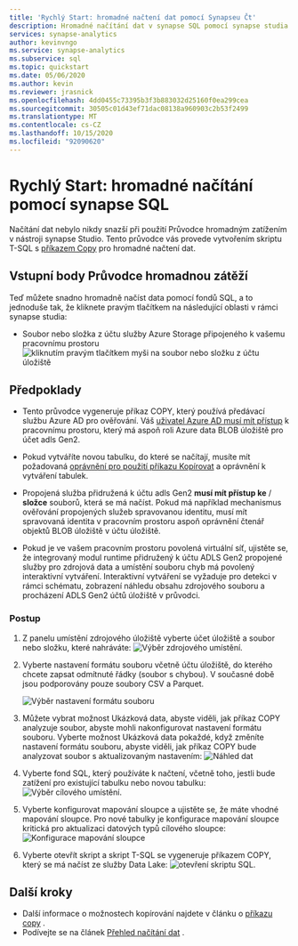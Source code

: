 ```yaml
---
title: 'Rychlý Start: hromadné načtení dat pomocí Synapseu Čt'
description: Hromadné načítání dat v synapse SQL pomocí synapse studia
services: synapse-analytics
author: kevinvngo
ms.service: synapse-analytics
ms.subservice: sql
ms.topic: quickstart
ms.date: 05/06/2020
ms.author: kevin
ms.reviewer: jrasnick
ms.openlocfilehash: 4dd0455c73395b3f3b883032d25160f0ea299cea
ms.sourcegitcommit: 30505c01d43ef71dac08138a960903c2b53f2499
ms.translationtype: MT
ms.contentlocale: cs-CZ
ms.lasthandoff: 10/15/2020
ms.locfileid: "92090620"
---
```

# <a name="quickstart-bulk-loading-with-synapse-sql"></a>Rychlý Start: hromadné načítání pomocí synapse SQL

Načítání dat nebylo nikdy snazší při použití Průvodce hromadným zatížením v nástroji synapse Studio. Tento průvodce vás provede vytvořením skriptu T-SQL s [příkazem Copy](https://docs.microsoft.com/sql/t-sql/statements/copy-into-transact-sql?view=azure-sqldw-latest) pro hromadné načtení dat. 

## <a name="entry-points-to-the-bulk-load-wizard"></a>Vstupní body Průvodce hromadnou zátěží

Teď můžete snadno hromadně načíst data pomocí fondů SQL, a to jednoduše tak, že kliknete pravým tlačítkem na následující oblasti v rámci synapse studia:

- Soubor nebo složka z účtu služby Azure Storage připojeného k vašemu pracovnímu prostoru ![ kliknutím pravým tlačítkem myši na soubor nebo složku z účtu úložiště](./sql/media/bulk-load/bulk-load-entry-point-0.png)

## <a name="prerequisites"></a>Předpoklady

- Tento průvodce vygeneruje příkaz COPY, který používá předávací službu Azure AD pro ověřování. Váš [uživatel Azure AD musí mít přístup](https://docs.microsoft.com/azure/synapse-analytics/sql-data-warehouse/quickstart-bulk-load-copy-tsql-examples#d-azure-active-directory-authentication-aad) k pracovnímu prostoru, který má aspoň roli Azure data BLOB úložiště pro účet adls Gen2.

- Pokud vytváříte novou tabulku, do které se načítají, musíte mít požadovaná [oprávnění pro použití příkazu Kopírovat](https://docs.microsoft.com/sql/t-sql/statements/copy-into-transact-sql?view=azure-sqldw-latest#permissions) a oprávnění k vytváření tabulek.

- Propojená služba přidružená k účtu adls Gen2 **musí mít přístup ke** / **složce** souborů, která se má načíst. Pokud má například mechanismus ověřování propojených služeb spravovanou identitu, musí mít spravovaná identita v pracovním prostoru aspoň oprávnění čtenář objektů BLOB úložiště v účtu úložiště.

- Pokud je ve vašem pracovním prostoru povolená virtuální síť, ujistěte se, že integrovaný modul runtime přidružený k účtu ADLS Gen2 propojené služby pro zdrojová data a umístění souboru chyb má povolený interaktivní vytváření. Interaktivní vytváření se vyžaduje pro detekci v rámci schématu, zobrazení náhledu obsahu zdrojového souboru a procházení ADLS Gen2 účtů úložiště v průvodci.

### <a name="steps"></a>Postup

1. Z panelu umístění zdrojového úložiště vyberte účet úložiště a soubor nebo složku, které nahráváte: ![ Výběr zdrojového umístění.](./sql/media/bulk-load/bulk-load-source-location.png)

2. Vyberte nastavení formátu souboru včetně účtu úložiště, do kterého chcete zapsat odmítnuté řádky (soubor s chybou). V současné době jsou podporovány pouze soubory CSV a Parquet.

    ![Výběr nastavení formátu souboru](./sql/media/bulk-load/bulk-load-file-format-settings.png)

3. Můžete vybrat možnost Ukázková data, abyste viděli, jak příkaz COPY analyzuje soubor, abyste mohli nakonfigurovat nastavení formátu souboru. Vyberte možnost Ukázková data pokaždé, když změníte nastavení formátu souboru, abyste viděli, jak příkaz COPY bude analyzovat soubor s aktualizovaným nastavením: ![ Náhled dat](./sql/media/bulk-load/bulk-load-file-format-settings-preview-data.png) 

4. Vyberte fond SQL, který používáte k načtení, včetně toho, jestli bude zatížení pro existující tabulku nebo novou tabulku: ![ Výběr cílového umístění.](./sql/media/bulk-load/bulk-load-target-location.png)

5. Vyberte konfigurovat mapování sloupce a ujistěte se, že máte vhodné mapování sloupce. Pro nové tabulky je konfigurace mapování sloupce kritická pro aktualizaci datových typů cílového sloupce: ![ Konfigurace mapování sloupce](./sql/media/bulk-load/bulk-load-target-location-column-mapping.png)

6. Vyberte otevřít skript a skript T-SQL se vygeneruje příkazem COPY, který se má načíst ze služby Data Lake: ![ otevření skriptu SQL.](./sql/media/bulk-load/bulk-load-target-final-script.png)

## <a name="next-steps"></a>Další kroky

- Další informace o možnostech kopírování najdete v článku o [příkazu copy](https://docs.microsoft.com/sql/t-sql/statements/copy-into-transact-sql?view=azure-sqldw-latest#syntax) .
- Podívejte se na článek [Přehled načítání dat](https://docs.microsoft.com/azure/synapse-analytics/sql-data-warehouse/design-elt-data-loading#what-is-elt) .
